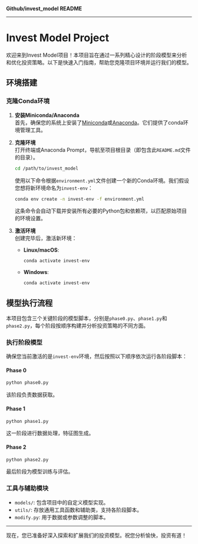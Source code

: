 **Github/invest_model README**

---

# Invest Model Project

欢迎来到Invest Model项目！本项目旨在通过一系列精心设计的阶段模型来分析和优化投资策略。以下是快速入门指南，帮助您克隆项目环境并运行我们的模型。

## 环境搭建

### 克隆Conda环境

1. **安装Miniconda/Anaconda**  
   首先，确保您的系统上安装了[Miniconda](https://docs.conda.io/en/latest/miniconda.html)或[Anaconda](https://www.anaconda.com/products/distribution)。它们提供了conda环境管理工具。

2. **克隆环境**  
   打开终端或Anaconda Prompt，导航至项目根目录（即包含此`README.md`文件的目录）。

   ```bash
   cd /path/to/invest_model
   ```

   使用以下命令根据`environment.yml`文件创建一个新的Conda环境。我们假设您想将新环境命名为`invest-env`：

   ```bash
   conda env create -n invest-env -f environment.yml
   ```

   这条命令会自动下载并安装所有必要的Python包和依赖项，以匹配原始项目的环境设置。

3. **激活环境**  
   创建完毕后，激活新环境：

   - **Linux/macOS**:

     ```bash
     conda activate invest-env
     ```

   - **Windows**:

     ```bash
     conda activate invest-env
     ```

## 模型执行流程

本项目包含三个关键阶段的模型脚本，分别是`phase0.py`、`phase1.py`和`phase2.py`，每个阶段按顺序构建并分析投资策略的不同方面。

### 执行阶段模型

确保您当前激活的是`invest-env`环境，然后按照以下顺序依次运行各阶段脚本：

#### Phase 0

```bash
python phase0.py
```

该阶段负责数据获取。

#### Phase 1

```bash
python phase1.py
```

这一阶段进行数据处理，特征图生成。

#### Phase 2

```bash
python phase2.py
```

最后阶段为模型训练与评估。

### 工具与辅助模块

- `models/`: 包含项目中的自定义模型实现。
- `utils/`: 存放通用工具函数和辅助类，支持各阶段脚本。
- `modify.py`: 用于数据或参数调整的脚本。


---

现在，您已准备好深入探索和扩展我们的投资模型。祝您分析愉快，投资有道！
